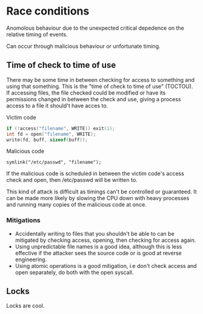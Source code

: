 # Race conditions
Anomolous behaviour due to the unexpected critical depedence on the relative timing of events.

Can occur through malicious behaviour or unfortunate timing.


## Time of check to time of use
There may be some time in between checking for access to something and using that something. This is the "time of check to time of use" (TOCTOU). If accessing files, the file checked could be modified or have its permissions changed in between the check and use, giving a process access to a file it should't have acces to.

Victim code
```c
if (!access("filename", WRITE)) exit(1);
int fd = open("filename", WRITE);
write(fd, buff, sizeof(buff));
```

Malicious code
```
symlink("/etc/passwd", "filename");
```

If the malicious code is scheduled in between the victim code's access check and open, then /etc/passwd will be written to.

This kind of attack is difficult as timings can't be controlled or guaranteed. It can be made more likely by slowing the CPU down with heavy processes and running many copies of the malicious code at once.

### Mitigations

* Accidentally writing to files that you shouldn't be able to can be mitigated by checking access, opening, then checking for access again.
* Using unpredictable file names is a good idea, although this is less effective if the attacker sees the source code or is good at reverse engineering.
* Using atomic operations is a good mitigation, i.e don't check access and open separately, do both with the open syscall.

## Locks
Locks are cool.
